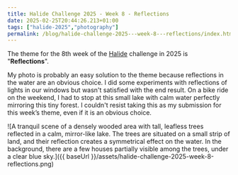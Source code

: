 ```yaml
---
title: Halide Challenge 2025 - Week 8 - Reflections
date: 2025-02-25T20:44:26.213+01:00
tags: ["halide-2025","photography"]
permalink: /blog/halide-challenge-2025---week-8---reflections/index.html
---
```


The theme for the 8th week of the [Halide](https://halide.cam) challenge in 2025 is "**Reflections**".

My photo is probably an easy solution to the theme because reflections in the water are an obvious choice. I did some experiments with reflections of lights in our windows but wasn't satisfied with the end result. On a bike ride on the weekend, I had to stop at this small lake with calm water perfectly mirroring this tiny forest. I couldn't resist taking this as my submission for this week’s theme, even if it is an obvious choice.

![A tranquil scene of a densely wooded area with tall, leafless trees reflected in a calm, mirror-like lake. The trees are situated on a small strip of land, and their reflection creates a symmetrical effect on the water. In the background, there are a few houses partially visible among the trees, under a clear blue sky.]({{ baseUrl }}/assets/halide-challenge-2025-week-8-reflections.png)